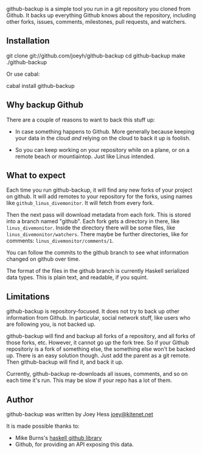 github-backup is a simple tool you run in a git repository you cloned from
Github. It backs up everything Github knows about the repository, including
other forks, issues, comments, milestones, pull requests, and watchers.

## Installation

  git clone git://github.com/joeyh/github-backup
  cd github-backup
  make
  ./github-backup

Or use cabal:

  cabal install github-backup

## Why backup Github

There are a couple of reasons to want to back this stuff up:

* In case something happens to Github. More generally because
  keeping your data in the cloud *and* relying on the cloud to
  back it up is foolish.

* So you can keep working on your repository while on a plane, or
  on a remote beach or mountiaintop. Just like Linus intended.

## What to expect

Each time you run github-backup, it will find any new forks of your project
on github. It will add remotes to your repository for the forks, using names
like `github_linus_divemonitor`. It will fetch from every fork.

Then the next pass will download metadata from each fork. This is stored
into a branch named "github". Each fork gets a directory in there,
like `linus_divemonitor`. Inside the directory there will be some
files, like `linus_divemonitor/watchers`. There maybe be further
directories, like for comments: `linus_divemonitor/comments/1`.

You can follow the commits to the github branch to see what information
changed on github over time.

The format of the files in the github branch is currently Haskell
serialized data types. This is plain text, and readable, if you squint.

## Limitations

github-backup is repository-focused. It does not try to back up other
information from Github. In particular, social network stuff, like
users who are following you, is not backed up.

github-backup will find and backup all forks of a repository, and all forks
of those forks, etc. However, it cannot go *up* the fork tree. So if
your Github repositoriy is a fork of something else, the something else
won't be backed up. There is an easy solution though. Just add the
parent as a git remote. Then github-backup will find it, and back it up.

Currently, github-backup re-downloads all issues, comments, and so on
each time it's run. This may be slow if your repo has a lot of them.

## Author

github-backup was written by Joey Hess <joey@kitenet.net>

It is made possible thanks to:

* Mike Burns's [haskell github library](http://hackage.haskell.org/package/github)
* Github, for providing an API exposing this data. 
